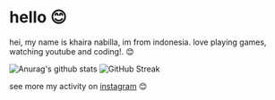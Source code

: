 # hello :blush:
hei, my name is khaira nabilla, im from indonesia. love playing games, watching youtube and coding!. :blush:

![Anurag's github stats](https://github-readme-stats.vercel.app/api?username=khairanabila&show_icons=true&theme=radical)
![GitHub Streak](https://github-readme-streak-stats.herokuapp.com/?user=slowy07&theme=dark)

see more my activity on [instagram](https://www.instagram.com/_khairnab/) :blush:
